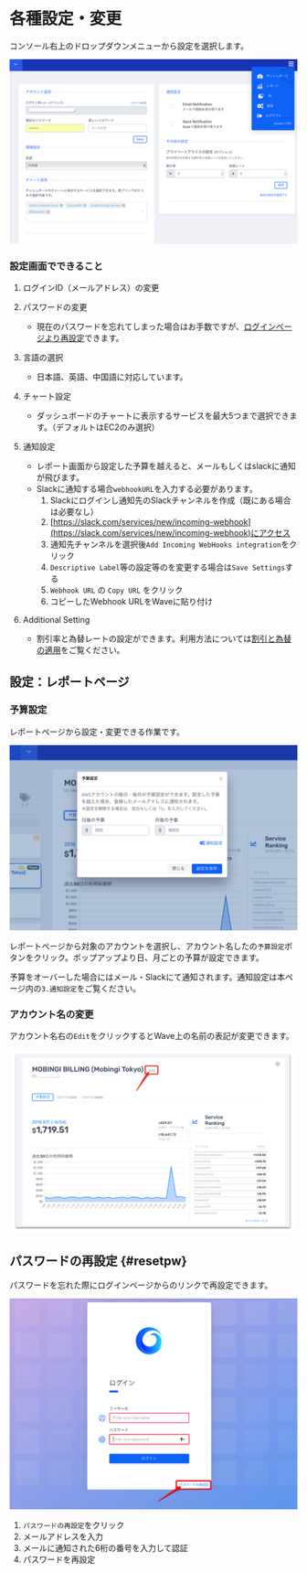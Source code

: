 # 各種設定・変更

コンソール右上のドロップダウンメニューから設定を選択します。

![](../.gitbook/assets/snip20180910_5.png)

### 設定画面でできること

1. ログインID（メールアドレス）の変更 
2. パスワードの変更

   * 現在のパスワードを忘れてしまった場合はお手数ですが、[ログインページより再設定](https://docs.mobingi.com/v/wave/mobingi-wave/settings/resetpw)できます。

3. 言語の選択

   * 日本語、英語、中国語に対応しています。

4. チャート設定
   * ダッシュボードのチャートに表示するサービスを最大5つまで選択できます。（デフォルトはEC2のみ選択） 
5. 通知設定

   * レポート画面から設定した予算を越えると、メールもしくはslackに通知が飛びます。
   * Slackに通知する場合`webhookURL`を入力する必要があります。
     1. Slackにログインし通知先のSlackチャンネルを作成（既にある場合は必要なし）
     2. [https://slack.com/services/new/incoming-webhook](https://slack.com/services/new/incoming-webhook)にアクセス
     3. 通知先チャンネルを選択後`Add Incoming WebHooks integration`をクリック
     4. `Descriptive Label`等の設定等のを変更する場合は`Save Settings`する
     5. `Webhook URL` の `Copy URL` をクリック
     6. コピーしたWebhook URLをWaveに貼り付け

6. Additional Setting
   * 割引率と為替レートの設定ができます。利用方法については[割引と為替の適用](https://docs.mobingi.com/v/wave/mobingi-wave/apply-jpy)をご覧ください。

## 設定：レポートページ

### 予算設定

レポートページから設定・変更できる作業です。

![](../.gitbook/assets/snip20180806_14.png)

レポートページから対象のアカウントを選択し、アカウント名したの`予算設定`ボタンをクリック。ポップアップより日、月ごとの予算が設定できます。

予算をオーバーした場合にはメール・Slackにて通知されます。通知設定は本ページ内の`3.通知設定`をご覧ください。

### アカウント名の変更

アカウント名右の`Edit`をクリックするとWave上の名前の表記が変更できます。

![](../.gitbook/assets/image.png)

## パスワードの再設定 {#resetpw}

パスワードを忘れた際にログインページからのリンクで再設定できます。

![](../.gitbook/assets/snip20180910_1.png)

1. `パスワードの再設定`をクリック
2. メールアドレスを入力
3. メールに通知された6桁の番号を入力して認証
4. パスワードを再設定

